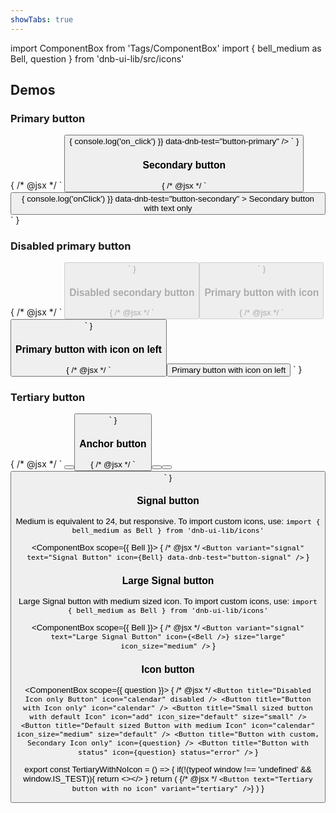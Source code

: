 ```yaml
---
showTabs: true
---
```


import ComponentBox from 'Tags/ComponentBox'
import { bell_medium as Bell, question } from 'dnb-ui-lib/src/icons'

## Demos

### Primary button

<ComponentBox>
	{
	/* @jsx */ `
<Button
  text="Primary button with text only"
  on_click={() => {
    console.log('on_click')
  }}
  data-dnb-test="button-primary"
/>
		`
	}
</ComponentBox>

### Secondary button

<ComponentBox>
	{
	/* @jsx */ `
<Button
  variant="secondary"
  onClick={() => {
    console.log('onClick')
  }}
  data-dnb-test="button-secondary"
>
  Secondary button with text only
</Button>
	`
	}
</ComponentBox>

### Disabled primary button

<ComponentBox>
	{
	/* @jsx */ `
<Button
  text="Disabled primary button"
  disabled
/>
	`
	}
</ComponentBox>

### Disabled secondary button

<ComponentBox>
	{
	/* @jsx */ `
<Button
  text="Disabled secondary button"
  variant="secondary"
  disabled
/>
	`
	}
</ComponentBox>

### Primary button with icon

<ComponentBox>
	{
	/* @jsx */ `
<Button
  text="Primary button with icon"
  icon="chevron_right"
/>
	`
	}
</ComponentBox>

### Primary button with icon on left

<ComponentBox>
	{
	/* @jsx */ `
<Button
  icon_position="left"
  icon="chevron_left"
>
  Primary button with icon on left
</Button>
	`
	}
</ComponentBox>

### Tertiary button

<ComponentBox>
	{
	/* @jsx */ `
<Button
  variant="tertiary"
  text="Tertiary button with icon on left"
  icon_position="left"
  icon="chevron_left"
  data-dnb-test="button-tertiary"
/>
<Button
  variant="tertiary"
  text="With medium icon"
  icon="chevron_right"
  icon_size="medium"
/>
	`
	}
</ComponentBox>

### Anchor button

<ComponentBox data-dnb-test="button-anchor">
	{
	/* @jsx */ `
<Button
  text="Primary with href"
  href="?no-cache=1"
  icon_position="right"
  icon="chevron_right"
/>
<Button
  variant="secondary"
  text="Secondary with href"
  href="?no-cache=1"
  icon_position="left"
  icon="chevron_left"
/>
<Button
  href="?no-cache=1"
  title="This is a link"
  icon="chevron_right"
  size="default"
/>
	`
	}
</ComponentBox>

### Signal button

Medium is equivalent to 24, but responsive. To import custom icons, use: `import { bell_medium as Bell } from 'dnb-ui-lib/icons'`

<!-- prettier-ignore -->
<ComponentBox scope={{ Bell }}>
	{
	/* @jsx */ `
<Button
  variant="signal"
  text="Signal Button"
  icon={Bell}
  data-dnb-test="button-signal"
/>
	`
	}
</ComponentBox>

### Large Signal button

Large Signal button with medium sized icon. To import custom icons, use: `import { bell_medium as Bell } from 'dnb-ui-lib/icons'`

<!-- prettier-ignore -->
<ComponentBox scope={{ Bell }}>
	{
	/* @jsx */ `
<Button
  variant="signal"
  text="Large Signal Button"
  icon={<Bell />}
  size="large"
  icon_size="medium"
/>
	`
	}
</ComponentBox>

### Icon button

<!-- prettier-ignore -->
<ComponentBox scope={{ question }}>
	{
    /* @jsx */ `
<Button
  title="Disabled Icon only Button"
  icon="calendar"
  disabled
/>
<Button title="Button with Icon only" icon="calendar" />
<Button
  title="Small sized button with default Icon"
  icon="add"
  icon_size="default"
  size="small"
/>
<Button
  title="Default sized Button with medium Icon"
  icon="calendar"
  icon_size="medium"
  size="default"
/>
<Button
  title="Button with custom, Secondary Icon only"
  icon={question}
/>
<Button
  title="Button with status"
  icon={question}
  status="error"
/>
	`
	}
</ComponentBox>

<!-- prettier-ignore-start -->

export const TertiaryWithNoIcon = () => {
  if(!(typeof window !== 'undefined' && window.IS_TEST)){
    return <></>
  }
  return (
    <ComponentBox
      title="Tertiary button with no icon"
      data-dnb-test="button-tertiary-no-icon"
    >
    {/* @jsx */ `
<Button text="Tertiary button with no icon" variant="tertiary" />
    `}
    </ComponentBox>
  )
}

<TertiaryWithNoIcon />

<!-- prettier-ignore-end -->
